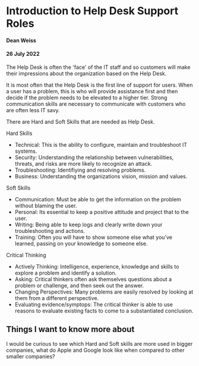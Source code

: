 <!doctype html>

# Introduction to Help Desk Support Roles

#### Dean Weiss
#### 26 July 2022

The Help Desk is often the 'face' of the IT staff and so customers will make their impressions about the organization based on the Help Desk.

It is most often that the Help Desk is the first line of support for users. When a user has a problem, this is who will provide assistance first and then decide if the problem needs to be elevated to a higher tier. Strong communication skills are necessary to communicate with customers who are often less IT savy.

There are Hard and Soft Skills that are needed as Help Desk.

Hard Skills
  <ul>
    <li>Technical: This is the ability to configure, maintain and troubleshoot IT systems.</li>
    <li>Security: Understanding the relationship between vulnerabilities, threats, and risks are more likely to recognize an attack.</li>
    <li>Troubleshooting: Identifiying and resolving problems.</li>
    <li> Business: Understanding the organizations vision, mission and values.</li>
  </ul>

Soft Skills
  <ul>
    <li>Communication: Must be able to get the information on the problem without blaming the user.</li>
    <li> Personal: Its essential to keep a positive attitude and project that to the user.</li>
    <li> Writing: Being able to keep logs and clearly write down your troubleshooting and actions.</li>
    <li> Training: Often you will have to show someone else what you've learned, passing on your knowledge to someone else. </li>
  </ul>

Critical Thinking
  <ul>
    <li>Actively Thinking: Intelligence, experience, knowledge and skills to explore a problem and identify a solution.</li>
    <li>Asking: Critical thinkers often ask themselves questions about a problem or challenge, and then seek out the answer.</li>
    <li>Changing Perspectives: Many problems are easily resolved by looking at them from a different perspective.</li>
    <li>Evaluating evidence/symptops: The critical thinker is able to use reasons to evaluate existing facts to come to a substantiated conclusion.</li>
  </ul>
  
  ## Things I want to know more about
  I would be curious to see which Hard and Soft skills are more used in bigger companies, what do Apple and Google look like when compared to other smaller companies?
